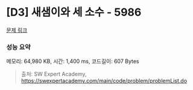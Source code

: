 # [D3] 새샘이와 세 소수 - 5986 

[문제 링크](https://swexpertacademy.com/main/code/problem/problemDetail.do?contestProbId=AWaJ3q8qV-4DFAUQ) 

### 성능 요약

메모리: 64,980 KB, 시간: 1,400 ms, 코드길이: 607 Bytes



> 출처: SW Expert Academy, https://swexpertacademy.com/main/code/problem/problemList.do